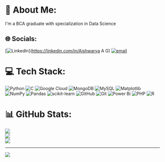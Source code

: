 # 💫 About Me:
I'm a BCA graduate with specialization in Data Science


## 🌐 Socials:
[![LinkedIn](https://img.shields.io/badge/LinkedIn-%230077B5.svg?logo=linkedin&logoColor=white)](https://linkedin.com/in/Aishwarya A G) [![email](https://img.shields.io/badge/Email-D14836?logo=gmail&logoColor=white)](mailto:aishwaryaaishu260403@gmail.com) 

# 💻 Tech Stack:
![Python](https://img.shields.io/badge/python-3670A0?style=plastic&logo=python&logoColor=ffdd54) ![C](https://img.shields.io/badge/c-%2300599C.svg?style=plastic&logo=c&logoColor=white) ![Google Cloud](https://img.shields.io/badge/GoogleCloud-%234285F4.svg?style=plastic&logo=google-cloud&logoColor=white) ![MongoDB](https://img.shields.io/badge/MongoDB-%234ea94b.svg?style=plastic&logo=mongodb&logoColor=white) ![MySQL](https://img.shields.io/badge/mysql-4479A1.svg?style=plastic&logo=mysql&logoColor=white) ![Matplotlib](https://img.shields.io/badge/Matplotlib-%23ffffff.svg?style=plastic&logo=Matplotlib&logoColor=black) ![NumPy](https://img.shields.io/badge/numpy-%23013243.svg?style=plastic&logo=numpy&logoColor=white) ![Pandas](https://img.shields.io/badge/pandas-%23150458.svg?style=plastic&logo=pandas&logoColor=white) ![scikit-learn](https://img.shields.io/badge/scikit--learn-%23F7931E.svg?style=plastic&logo=scikit-learn&logoColor=white) ![GitHub](https://img.shields.io/badge/github-%23121011.svg?style=plastic&logo=github&logoColor=white) ![Git](https://img.shields.io/badge/git-%23F05033.svg?style=plastic&logo=git&logoColor=white) ![Power Bi](https://img.shields.io/badge/power_bi-F2C811?style=plastic&logo=powerbi&logoColor=black) ![PHP](https://img.shields.io/badge/php-%23777BB4.svg?style=plastic&logo=php&logoColor=white) ![R](https://img.shields.io/badge/r-%23276DC3.svg?style=plastic&logo=r&logoColor=white)
# 📊 GitHub Stats:
![](https://github-readme-stats.vercel.app/api?username=AishwaryaAG2&theme=transparent&hide_border=false&include_all_commits=false&count_private=false)<br/>
![](https://nirzak-streak-stats.vercel.app/?user=AishwaryaAG2&theme=transparent&hide_border=false)<br/>
![](https://github-readme-stats.vercel.app/api/top-langs/?username=AishwaryaAG2&theme=transparent&hide_border=false&include_all_commits=false&count_private=false&layout=compact)

---
[![](https://visitcount.itsvg.in/api?id=AishwaryaAG2&icon=0&color=0)](https://visitcount.itsvg.in)

<!-- Proudly created with GPRM ( https://gprm.itsvg.in ) -->
